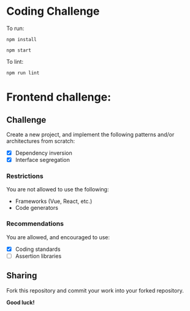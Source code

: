 # Coding Challenge

To run:

`npm install`

`npm start`

To lint:

`npm run lint`

# Frontend challenge:

## Challenge
Create a new project, and implement the following patterns and/or architectures from scratch:
- [x] Dependency inversion
- [x] Interface segregation

### Restrictions
You are not allowed to use the following:
- Frameworks (Vue, React, etc.)
- Code generators

### Recommendations
You are allowed, and encouraged to use:
- [x] Coding standards
- [ ] Assertion libraries

## Sharing
Fork this repository and commit your work into your forked repository. 

**Good luck!**
